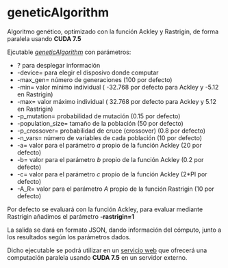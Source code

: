 # geneticAlgorithm

Algoritmo genético, optimizado con la función Ackley y Rastrigin, de forma paralela usando **CUDA 7.5**

Ejcutable [*geneticAlgorithm*](https://github.com/JCristobal/geneticAlgorithm/blob/master/geneticAlgorithm) con parámetros: 

* ? para desplegar información
* -device= para elegir el disposivo donde computar
* -max_gen= número de generaciones (100 por defecto)
* -min= valor mínimo individual ( -32.768 por defecto para Ackley y -5.12 en Rastrigin)
* -max= valor máximo individual ( 32.768 por defecto para Ackley y 5.12 en Rastrigin)
* -p_mutation= probabilidad de mutación (0.15 por defecto)
* -population_size= tamaño de la población (50 por defecto)
* -p_crossover= probabilidad de cruce (crossover) (0.8 por defecto)
* -n_vars= número de variables de cada población  (10 por defecto)
* -a= valor para el parámetro *a* propio de la función Ackley (20 por defecto) 
* -b= valor para el parámetro *b* propio de la función Ackley (0.2 por defecto) 
* -c= valor para el parámetro *c* propio de la función Ackley (2*PI por defecto)
* -A_R= valor para el parámetro *A* propio de la función Rastrigin (10 por defecto)


Por defecto se evaluará con la función Ackley, para evaluar mediante Rastrigin añadimos el parámetro **-rastrigin=1**

La salida se dará en formato JSON, dando información del cómputo, junto a los resultados según los parámetros dados.

Dicho ejecutable se podrá utilizar en un [servicio web](https://github.com/JCristobal/SWGPU) que ofrecerá una computación paralela usando **CUDA 7.5** en un servidor externo.



